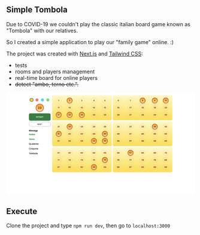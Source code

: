 ## Simple Tombola

Due to COVID-19 we couldn't play the classic italian board game known as "Tombola" with our relatives.

So I created a simple application to play our "family game" online. :)

The project was created with [Next.js](https://nextjs.org/) and [Tailwind CSS](https://tailwindcss.org):

- tests
- rooms and players management
- real-time board for online players
- ~~detect "ambo, terno etc.".~~

![alt screenshot](https://github.com/afrittella/simple-tombola/blob/main/demo.png)

## Execute
Clone the project and type `npm run dev`, then go to `localhost:3000`